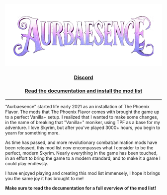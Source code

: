 <div align=center>

<img src="https://raw.githubusercontent.com/zediious/aurbaesence/refs/heads/main/static/banners/banner.png"></img>

### [Discord](https://discord.gg/CvhTeavrcW)

### [Read the documentation and install the mod list](https://aurbaesence.info/)

</div>

<hr>

"Aurbaesence" started life early 2021 as an installation of The Phoenix Flavor. The mods that The Phoenix Flavor comes with brought the game up to a perfect Vanilla+ setup. I realized that I wanted to make some changes, in the name of breaking that "Vanilla+" moniker, using TPF as a base for my adventure. I love Skyrim, but after you've played 3000+ hours, you begin to yearn for something more.

As time has passed, and more revolutionary combat/animation mods have been released, this mod list now encompasses what I consider to be the perfect, modern Skyrim. Nearly everything in the game has been touched, in an effort to bring the game to a modern standard, and to make it a game I could play endlessly.

I have enjoyed playing and creating this mod list immensely, I hope it brings you the same joy it has brought to me!

**Make sure to read the documentation for a full overview of the mod list!**
